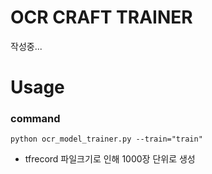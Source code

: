 # OCR CRAFT TRAINER

작성중...

# Usage
### command
```
python ocr_model_trainer.py --train="train"
```

* tfrecord 파일크기로 인해 1000장 단위로 생성